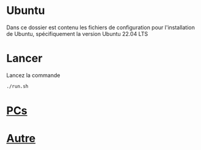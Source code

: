 # Ubuntu
Dans ce dossier est contenu les fichiers de configuration pour l'installation de Ubuntu, spécifiquement la version Ubuntu 22.04 LTS

# Lancer  
Lancez la commande 
```sh 
./run.sh 
```

# [PCs](PCs/Readme.md)

# [Autre](autre/Readme.md)